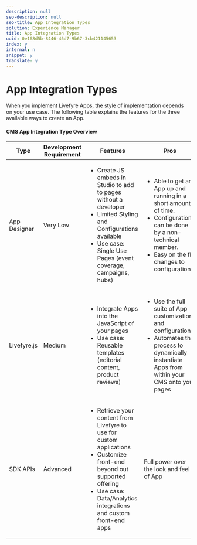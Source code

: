 ```yaml
---
description: null
seo-description: null
seo-title: App Integration Types
solution: Experience Manager
title: App Integration Types
uuid: 0e168d5b-8446-46d7-9b67-3cb421145653
index: y
internal: n
snippet: y
translate: y
---
```


# App Integration Types

When you implement Livefyre Apps, the style of implementation depends on your use case. The following table explains the features for the three available ways to create an App.

#### CMS App Integration Type Overview
<table id="table_n4l_r4r_tz">  
 <thead> 
  <tr> 
   <th class="entry">Type</th> 
   <th class="entry">Development Requirement</th> 
   <th class="entry">Features</th> 
   <th class="entry">Pros</th> 
   <th class="entry">Limitations</th> 
  </tr> 
 </thead>
 <tbody> 
  <tr> 
   <td>App Designer</td> 
   <td>Very Low</td> 
   <td> 
    <ul id="ul_o4l_r4r_tz"> 
     <li>Create JS embeds in Studio to add to pages without a developer</li> 
     <li>Limited Styling and Configurations available</li> 
     <li>Use case: Single Use Pages (event coverage, campaigns, hubs)</li> 
    </ul> </td> 
   <td> 
    <ul id="ul_mxj_qhw_sbb"> 
     <li>Able to get an App up and running in a short amount of time.</li> 
     <li>Configurations can be done by a non-technical member.</li> 
     <li>Easy on the fly changes to configurations</li> 
    </ul> </td> 
   <td> 
    <ul id="ul_j3h_bvk_rbb"> 
     <li>Must create an App using Livefyre Studio first</li> 
     <li>Not automated</li> 
    </ul> </td> 
  </tr> 
  <tr> 
   <td>Livefyre.js</td> 
   <td>Medium</td> 
   <td> 
    <ul id="ul_p4l_r4r_tz"> 
     <li>Integrate Apps into the JavaScript of your pages</li> 
     <li>Use case: Reusable templates (editorial content, product reviews)</li> 
    </ul> </td> 
   <td> 
    <ul id="ul_wk1_15k_rbb"> 
     <li>Use the full suite of App customizations and configurations</li> 
     <li>Automates the process to dynamically instantiate Apps from within your CMS onto your pages</li> 
    </ul> </td> 
   <td> 
    <ul id="ul_urm_ztk_rbb"> 
     <li>Need a developer up front.</li> 
    </ul> </td> 
  </tr> 
  <tr> 
   <td>SDK APIs</td> 
   <td>Advanced</td> 
   <td> 
    <ul id="ul_q4l_r4r_tz"> 
     <li>Retrieve your content from Livefyre to use for custom applications</li> 
     <li>Customize front-end beyond out supported offering</li> 
     <li>Use case: Data/Analytics integrations and custom front-end apps</li> 
    </ul> </td> 
   <td>Full power over the look and feel of App</td> 
   <td> 
    <ul id="ul_dng_vhw_sbb"> 
     <li>Requires development up front.</li> 
     <li>Higher level of dev effort to implement.</li> 
    </ul> </td> 
  </tr> 
 </tbody> 
</table>

